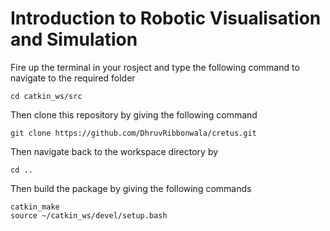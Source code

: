 # Introduction to Robotic Visualisation and Simulation

 Fire up the terminal in your rosject and type the following command to navigate to the required folder  
 ```
 cd catkin_ws/src
 ```
Then clone this repository by giving the following command  
 ```
 git clone https://github.com/DhruvRibbonwala/cretus.git
 ```
 Then navigate back to the workspace directory by  
 ```
 cd ..
 ```
 Then build the package by giving the following commands  
 ```
 catkin_make
 source ~/catkin_ws/devel/setup.bash
 ```
 

